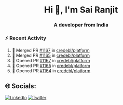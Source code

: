 <h1 align="center">Hi 👋, I'm Sai Ranjit</h1>
<h3 align="center">A developer from India</h3>

### :zap: Recent Activity

<!--START_SECTION:activity-->
1. 🎉 Merged PR [#1167](https://github.com/credebl/platform/pull/1167) in [credebl/platform](https://github.com/credebl/platform)
2. 🎉 Merged PR [#1165](https://github.com/credebl/platform/pull/1165) in [credebl/platform](https://github.com/credebl/platform)
3. 💪 Opened PR [#1167](https://github.com/credebl/platform/pull/1167) in [credebl/platform](https://github.com/credebl/platform)
4. 💪 Opened PR [#1165](https://github.com/credebl/platform/pull/1165) in [credebl/platform](https://github.com/credebl/platform)
5. 💪 Opened PR [#1164](https://github.com/credebl/platform/pull/1164) in [credebl/platform](https://github.com/credebl/platform)
<!--END_SECTION:activity-->

## 🌐 Socials:
[![LinkedIn](https://img.shields.io/badge/LinkedIn-%230077B5.svg?logo=linkedin&logoColor=white)](https://linkedin.com/in/sairanjit) [![Twitter](https://img.shields.io/badge/Twitter-%231DA1F2.svg?logo=Twitter&logoColor=white)](https://twitter.com/sairanjit_) 
